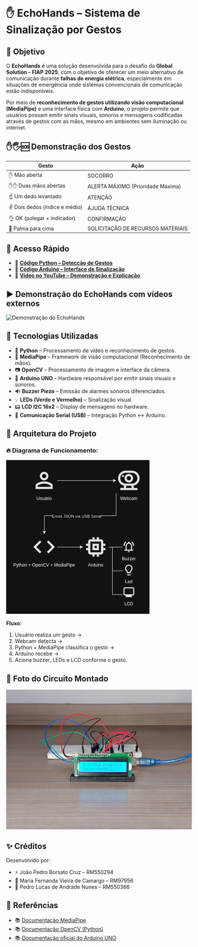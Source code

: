 # ✋ EchoHands – Sistema de Sinalização por Gestos

## 🚩 Objetivo

O **EchoHands** é uma solução desenvolvida para o desafio da **Global Solution - FIAP 2025**, com o objetivo de oferecer um meio alternativo de comunicação durante **falhas de energia elétrica**, especialmente em situações de emergência onde sistemas convencionais de comunicação estão indisponíveis.

Por meio de **reconhecimento de gestos utilizando visão computacional (MediaPipe)** e uma interface física com **Arduino**, o projeto permite que usuários possam emitir sinais visuais, sonoros e mensagens codificadas através de gestos com as mãos, mesmo em ambientes sem iluminação ou internet.

## ✋🖐️🆘 Demonstração dos Gestos

| Gesto                          | Ação                                        |
|-------------------------------|----------------------------------------------|
| ✋ Mão aberta                  | SOCORRO                                     |
| ✋✋ Duas mãos abertas          | ALERTA MÁXIMO (Prioridade Máxima)            |
| ☝️ Um dedo levantado          | ATENÇÃO                                     |
| ✌️ Dois dedos (índice e médio) | AJUDA TÉCNICA                               |
| 👌 OK (polegar + indicador)    | CONFIRMAÇÃO                                 |
| 🤚 Palma para cima             | SOLICITAÇÃO DE RECURSOS MATERIAIS            |

## 🚀 Acesso Rápido

- 🔗 [**Código Python – Detecção de Gestos**](./main.py/)  
- 🔗 [**Código Arduino – Interface de Sinalização**](./arduino.ino/)  
- 🎥 [**Vídeo no YouTube – Demonstração e Explicação**](https://youtu.be/t7rfcK2M6oc)  

## ▶️ Demonstração do EchoHands com vídeos externos
![Demonstração do EchoHands](./docs/testes-externos.gif)

## 🧠 Tecnologias Utilizadas

- 🐍 **Python** – Processamento de vídeo e reconhecimento de gestos.
- 🎯 **MediaPipe** – Framework de visão computacional (Reconhecimento de mãos).
- 📷 **OpenCV** – Processamento de imagem e interface da câmera.
- 🔌 **Arduino UNO** – Hardware responsável por emitir sinais visuais e sonoros.
- 🔊 **Buzzer Piezo** – Emissão de alarmes sonoros diferenciados.
- 💡 **LEDs (Verde e Vermelho)** – Sinalização visual.
- 📟 **LCD I2C 16x2** – Display de mensagens no hardware.
- 🔗 **Comunicação Serial (USB)** – Integração Python ↔ Arduino.

## 🔗 Arquitetura do Projeto

### 🔥 Diagrama de Funcionamento:

![Diagrama do EchoHands](./docs/img/diagrama.png)

**Fluxo:**  
1. Usuário realiza um gesto →  
2. Webcam detecta →  
3. Python + MediaPipe classifica o gesto →   
4. Arduino recebe →  
5. Aciona buzzer, LEDs e LCD conforme o gesto.

## 🔌 Foto do Circuito Montado

![Circuito Montado](./docs/img/circuito.jpeg)

## ✨ Créditos

Desenvolvido por:  
- ⚡ João Pedro Borsato Cruz – RM550294
- 💫 Maria Fernanda Vieira de Camargo – RM97956
- 🚀 Pedro Lucas de Andrade Nunes – RM550366

## 🚩 Referências
 
- 📚 [Documentação MediaPipe](https://mediapipe.readthedocs.io/en/latest/)  
- 📚 [Documentação OpenCV (Python)](https://docs.opencv.org/4.x/d0/de3/tutorial_py_intro.html)  
- 📚 [Documentação oficial do Arduino UNO](https://docs.arduino.cc/hardware/uno-rev3/)  
